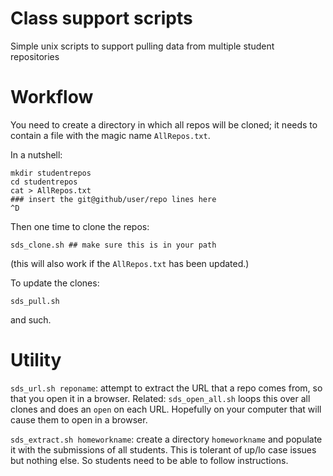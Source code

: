 # Class support scripts

Simple unix scripts to support pulling data from multiple student repositories

# Workflow

You need to create a directory in which all repos will be cloned;
it needs to contain a file with the magic name `AllRepos.txt`.

In a nutshell:

```
mkdir studentrepos
cd studentrepos
cat > AllRepos.txt
### insert the git@github/user/repo lines here
^D
```

Then one time to clone the repos:

```
sds_clone.sh ## make sure this is in your path
```
(this will also work if the `AllRepos.txt` has been updated.)

To update the clones:

```
sds_pull.sh
```

and such.

# Utility

`sds_url.sh reponame`: attempt to extract the URL that a repo comes from, so that you open it in a browser. Related: `sds_open_all.sh` loops this over all clones and does an `open` on each URL. Hopefully on your computer that will cause them to open in a browser.

`sds_extract.sh homeworkname`: create a directory `homeworkname` and populate it with the submissions of all students. This is tolerant of up/lo case issues but nothing else. So students need to be able to follow instructions.
